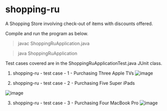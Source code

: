 # shopping-ru
A Shopping Store involving check-out of items with discounts offered.

Compile and run the program as below.
> javac ShoppingRuApplication.java

> java ShoppingRuApplication

Test cases covered are in the ShoppingRuApplicationTest.java JUnit class.


1) shopping-ru - test case - 1 - Purchasing Three Apple TVs
![image](https://user-images.githubusercontent.com/2177222/66103417-534e2080-e5d3-11e9-88e5-ed864cf20b37.png)

2) shopping-ru - test case - 2 - Purchasing Five Super iPads

![image](https://user-images.githubusercontent.com/2177222/66103476-87294600-e5d3-11e9-8c6c-96a0131482df.png)

3) shopping-ru - test case - 3 - Purchasing Four MacBook Pro
![image](https://user-images.githubusercontent.com/2177222/66103521-ab852280-e5d3-11e9-9ec6-8e08142f334c.png)



